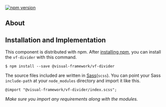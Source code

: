 [![npm version](https://badge.fury.io/js/%40visual-framework%2Fvf-divider.svg)](https://badge.fury.io/js/%40visual-framework%2Fvf-divider)

## About

## Installation and Implementation

This component is distributed with npm. After [installing npm](https://www.npmjs.com/get-npm), you can install the `vf-divider` with this command.

```
$ npm install --save @visual-framework/vf-divider
```

The source files included are written in [Sass](http://sass-lang.com)(`scss`). You can point your Sass `include-path` at your `node_modules` directory and import it like this.

```
@import "@visual-framework/vf-divider/index.scss";
```

_Make sure you import any requirements along with the modules._
